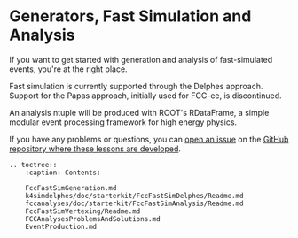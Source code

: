 # Generators, Fast Simulation and Analysis


If you want to get started with generation and  analysis of fast-simulated
events, you're at the right place.

Fast simulation is currently supported through the Delphes approach. Support for the Papas approach, initially used for FCC-ee, is
discontinued.

An analysis ntuple will be produced with ROOT's RDataFrame, a simple modular event processing framework for high energy physics.

If you have any problems or questions, you can
[open an issue][fcc-tutorials-issues] on the
[GitHub repository where these lessons are developed][fcc-tutorials-repo].


[fcc-tutorials-issues]: https://github.com/HEP-FCC/fcc-tutorials/issues
[fcc-tutorials-repo]: https://github.com/HEP-FCC/fcc-tutorials

```{eval-rst}
.. toctree::
    :caption: Contents:

    FccFastSimGeneration.md
    k4simdelphes/doc/starterkit/FccFastSimDelphes/Readme.md
    fccanalyses/doc/starterkit/FccFastSimAnalysis/Readme.md
    FccFastSimVertexing/Readme.md
    FCCAnalysesProblemsAndSolutions.md
    EventProduction.md
```
